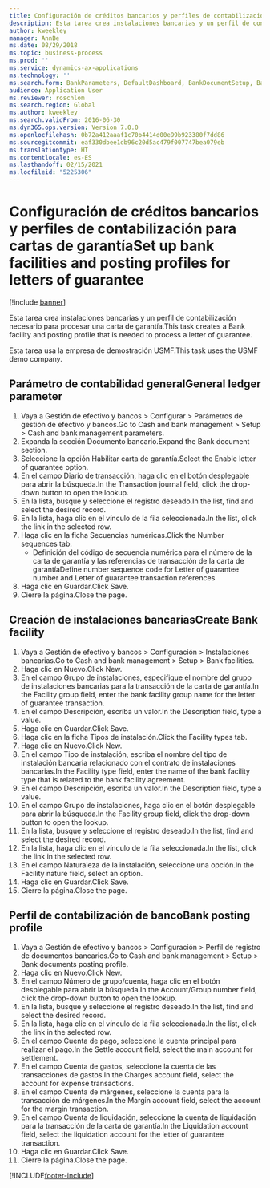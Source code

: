 ```yaml
---
title: Configuración de créditos bancarios y perfiles de contabilización para cartas de garantía
description: Esta tarea crea instalaciones bancarias y un perfil de contabilización necesario para procesar una carta de garantía.
author: kweekley
manager: AnnBe
ms.date: 08/29/2018
ms.topic: business-process
ms.prod: ''
ms.service: dynamics-ax-applications
ms.technology: ''
ms.search.form: BankParameters, DefaultDashboard, BankDocumentSetup, BankDocumentPosting
audience: Application User
ms.reviewer: roschlom
ms.search.region: Global
ms.author: kweekley
ms.search.validFrom: 2016-06-30
ms.dyn365.ops.version: Version 7.0.0
ms.openlocfilehash: 0b72a412aaaf1c70b4414d00e99b923380f7dd86
ms.sourcegitcommit: eaf330dbee1db96c20d5ac479f007747bea079eb
ms.translationtype: HT
ms.contentlocale: es-ES
ms.lasthandoff: 02/15/2021
ms.locfileid: "5225306"
---
```

# <a name="set-up-bank-facilities-and-posting-profiles-for-letters-of-guarantee"></a><span data-ttu-id="86e17-103">Configuración de créditos bancarios y perfiles de contabilización para cartas de garantía</span><span class="sxs-lookup"><span data-stu-id="86e17-103">Set up bank facilities and posting profiles for letters of guarantee</span></span>

[!include [banner](../../includes/banner.md)]

<span data-ttu-id="86e17-104">Esta tarea crea instalaciones bancarias y un perfil de contabilización necesario para procesar una carta de garantía.</span><span class="sxs-lookup"><span data-stu-id="86e17-104">This task creates a Bank facility and posting profile that is needed to process a letter of guarantee.</span></span>



<span data-ttu-id="86e17-105">Esta tarea usa la empresa de demostración USMF.</span><span class="sxs-lookup"><span data-stu-id="86e17-105">This task uses the USMF demo company.</span></span> 




## <a name="general-ledger-parameter"></a><span data-ttu-id="86e17-106">Parámetro de contabilidad general</span><span class="sxs-lookup"><span data-stu-id="86e17-106">General ledger parameter</span></span>
1. <span data-ttu-id="86e17-107">Vaya a Gestión de efectivo y bancos > Configurar > Parámetros de gestión de efectivo y bancos.</span><span class="sxs-lookup"><span data-stu-id="86e17-107">Go to Cash and bank management > Setup > Cash and bank management parameters.</span></span>
2. <span data-ttu-id="86e17-108">Expanda la sección Documento bancario.</span><span class="sxs-lookup"><span data-stu-id="86e17-108">Expand the Bank document section.</span></span>
3. <span data-ttu-id="86e17-109">Seleccione la opción Habilitar carta de garantía.</span><span class="sxs-lookup"><span data-stu-id="86e17-109">Select the Enable letter of guarantee option.</span></span>
4. <span data-ttu-id="86e17-110">En el campo Diario de transacción, haga clic en el botón desplegable para abrir la búsqueda.</span><span class="sxs-lookup"><span data-stu-id="86e17-110">In the Transaction journal field, click the drop-down button to open the lookup.</span></span>
5. <span data-ttu-id="86e17-111">En la lista, busque y seleccione el registro deseado.</span><span class="sxs-lookup"><span data-stu-id="86e17-111">In the list, find and select the desired record.</span></span>
6. <span data-ttu-id="86e17-112">En la lista, haga clic en el vínculo de la fila seleccionada.</span><span class="sxs-lookup"><span data-stu-id="86e17-112">In the list, click the link in the selected row.</span></span>
7. <span data-ttu-id="86e17-113">Haga clic en la ficha Secuencias numéricas.</span><span class="sxs-lookup"><span data-stu-id="86e17-113">Click the Number sequences tab.</span></span>
    * <span data-ttu-id="86e17-114">Definición del código de secuencia numérica para el número de la carta de garantía y las referencias de transacción de la carta de garantía</span><span class="sxs-lookup"><span data-stu-id="86e17-114">Define number sequence code for Letter of guarantee number and Letter of guarantee transaction references</span></span>  
8. <span data-ttu-id="86e17-115">Haga clic en Guardar.</span><span class="sxs-lookup"><span data-stu-id="86e17-115">Click Save.</span></span>
9. <span data-ttu-id="86e17-116">Cierre la página.</span><span class="sxs-lookup"><span data-stu-id="86e17-116">Close the page.</span></span>

## <a name="create-bank-facility"></a><span data-ttu-id="86e17-117">Creación de instalaciones bancarias</span><span class="sxs-lookup"><span data-stu-id="86e17-117">Create Bank facility</span></span>
1. <span data-ttu-id="86e17-118">Vaya a Gestión de efectivo y bancos > Configuración > Instalaciones bancarias.</span><span class="sxs-lookup"><span data-stu-id="86e17-118">Go to Cash and bank management > Setup > Bank facilities.</span></span>
2. <span data-ttu-id="86e17-119">Haga clic en Nuevo.</span><span class="sxs-lookup"><span data-stu-id="86e17-119">Click New.</span></span>
3. <span data-ttu-id="86e17-120">En el campo Grupo de instalaciones, especifique el nombre del grupo de instalaciones bancarias para la transacción de la carta de garantía.</span><span class="sxs-lookup"><span data-stu-id="86e17-120">In the Facility group field, enter the bank facility group name for the letter of guarantee transaction.</span></span>
4. <span data-ttu-id="86e17-121">En el campo Descripción, escriba un valor.</span><span class="sxs-lookup"><span data-stu-id="86e17-121">In the Description field, type a value.</span></span>
5. <span data-ttu-id="86e17-122">Haga clic en Guardar.</span><span class="sxs-lookup"><span data-stu-id="86e17-122">Click Save.</span></span>
6. <span data-ttu-id="86e17-123">Haga clic en la ficha Tipos de instalación.</span><span class="sxs-lookup"><span data-stu-id="86e17-123">Click the Facility types tab.</span></span>
7. <span data-ttu-id="86e17-124">Haga clic en Nuevo.</span><span class="sxs-lookup"><span data-stu-id="86e17-124">Click New.</span></span>
8. <span data-ttu-id="86e17-125">En el campo Tipo de instalación, escriba el nombre del tipo de instalación bancaria relacionado con el contrato de instalaciones bancarias.</span><span class="sxs-lookup"><span data-stu-id="86e17-125">In the Facility type field, enter the name of the bank facility type that is related to the bank facility agreement.</span></span>
9. <span data-ttu-id="86e17-126">En el campo Descripción, escriba un valor.</span><span class="sxs-lookup"><span data-stu-id="86e17-126">In the Description field, type a value.</span></span>
10. <span data-ttu-id="86e17-127">En el campo Grupo de instalaciones, haga clic en el botón desplegable para abrir la búsqueda.</span><span class="sxs-lookup"><span data-stu-id="86e17-127">In the Facility group field, click the drop-down button to open the lookup.</span></span>
11. <span data-ttu-id="86e17-128">En la lista, busque y seleccione el registro deseado.</span><span class="sxs-lookup"><span data-stu-id="86e17-128">In the list, find and select the desired record.</span></span>
12. <span data-ttu-id="86e17-129">En la lista, haga clic en el vínculo de la fila seleccionada.</span><span class="sxs-lookup"><span data-stu-id="86e17-129">In the list, click the link in the selected row.</span></span>
13. <span data-ttu-id="86e17-130">En el campo Naturaleza de la instalación, seleccione una opción.</span><span class="sxs-lookup"><span data-stu-id="86e17-130">In the Facility nature field, select an option.</span></span>
14. <span data-ttu-id="86e17-131">Haga clic en Guardar.</span><span class="sxs-lookup"><span data-stu-id="86e17-131">Click Save.</span></span>
15. <span data-ttu-id="86e17-132">Cierre la página.</span><span class="sxs-lookup"><span data-stu-id="86e17-132">Close the page.</span></span>

## <a name="bank-posting-profile"></a><span data-ttu-id="86e17-133">Perfil de contabilización de banco</span><span class="sxs-lookup"><span data-stu-id="86e17-133">Bank posting profile</span></span>
1. <span data-ttu-id="86e17-134">Vaya a Gestión de efectivo y bancos > Configuración > Perfil de registro de documentos bancarios.</span><span class="sxs-lookup"><span data-stu-id="86e17-134">Go to Cash and bank management > Setup > Bank documents posting profile.</span></span>
2. <span data-ttu-id="86e17-135">Haga clic en Nuevo.</span><span class="sxs-lookup"><span data-stu-id="86e17-135">Click New.</span></span>
3. <span data-ttu-id="86e17-136">En el campo Número de grupo/cuenta, haga clic en el botón desplegable para abrir la búsqueda.</span><span class="sxs-lookup"><span data-stu-id="86e17-136">In the Account/Group number field, click the drop-down button to open the lookup.</span></span>
4. <span data-ttu-id="86e17-137">En la lista, busque y seleccione el registro deseado.</span><span class="sxs-lookup"><span data-stu-id="86e17-137">In the list, find and select the desired record.</span></span>
5. <span data-ttu-id="86e17-138">En la lista, haga clic en el vínculo de la fila seleccionada.</span><span class="sxs-lookup"><span data-stu-id="86e17-138">In the list, click the link in the selected row.</span></span>
6. <span data-ttu-id="86e17-139">En el campo Cuenta de pago, seleccione la cuenta principal para realizar el pago.</span><span class="sxs-lookup"><span data-stu-id="86e17-139">In the Settle account field, select the main account for settlement.</span></span>
7. <span data-ttu-id="86e17-140">En el campo Cuenta de gastos, seleccione la cuenta de las transacciones de gastos.</span><span class="sxs-lookup"><span data-stu-id="86e17-140">In the Charges account field, select the account for expense transactions.</span></span>
8. <span data-ttu-id="86e17-141">En el campo Cuenta de márgenes, seleccione la cuenta para la transacción de márgenes.</span><span class="sxs-lookup"><span data-stu-id="86e17-141">In the Margin account field, select the account for the margin transaction.</span></span>
9. <span data-ttu-id="86e17-142">En el campo Cuenta de liquidación, seleccione la cuenta de liquidación para la transacción de la carta de garantía.</span><span class="sxs-lookup"><span data-stu-id="86e17-142">In the Liquidation account field, select the liquidation account for the letter of guarantee transaction.</span></span> 
10. <span data-ttu-id="86e17-143">Haga clic en Guardar.</span><span class="sxs-lookup"><span data-stu-id="86e17-143">Click Save.</span></span>
11. <span data-ttu-id="86e17-144">Cierre la página.</span><span class="sxs-lookup"><span data-stu-id="86e17-144">Close the page.</span></span>



[!INCLUDE[footer-include](../../../includes/footer-banner.md)]